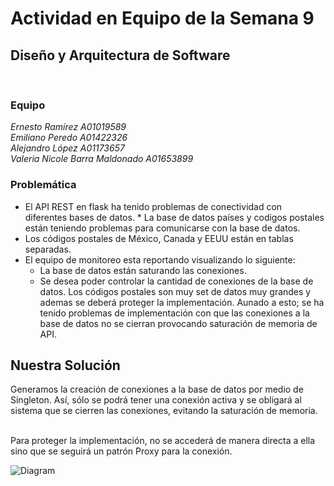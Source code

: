 # Actividad en Equipo de la Semana 9
## Diseño y Arquitectura de Software
  
<br>  

### Equipo
_Ernesto Ramírez A01019589_  
_Emiliano Peredo A01422326_  
_Alejandro López A01173657_  
_Valeria Nicole Barra Maldonado A01653899_  

### Problemática
* El API REST en flask ha tenido problemas de conectividad con diferentes bases de datos. * La base de datos países y codigos postales están teniendo problemas para comunicarse con la base de datos.
* Los códigos postales de México, Canada y EEUU están en tablas separadas. 
* El equipo de monitoreo esta reportando  visualizando lo siguiente:
    * La base de datos están saturando las conexiones.
    * Se desea poder controlar la cantidad de conexiones de la base de datos.  Los códigos postales son muy set de datos muy grandes y ademas se deberá proteger la implementación. Aunado a esto; se ha tenido problemas de implementación con que las conexiones a la base de datos no se cierran provocando saturación de memoria de API.

## Nuestra Solución
Generamos la creación de conexiones a la base de datos por medio de Singleton. Así, sólo se podrá tener una conexión activa y se obligará al sistema que se cierren las conexiones, evitando la saturación de memoria. 

<br>
Para proteger la implementación, no se accederá de manera directa a ella sino que se seguirá un patrón Proxy para la conexión.  
<br>

![Diagram](https://raw.githubusercontent.com/A-lm14/clase-9-arqui/main/diagrama.png)
